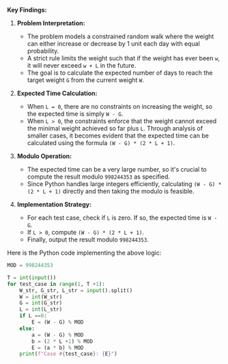 **Key Findings:**

1. **Problem Interpretation:**
   - The problem models a constrained random walk where the weight can either increase or decrease by 1 unit each day with equal probability.
   - A strict rule limits the weight such that if the weight has ever been `w`, it will never exceed `w + L` in the future.
   - The goal is to calculate the expected number of days to reach the target weight `G` from the current weight `W`.

2. **Expected Time Calculation:**
   - When `L = 0`, there are no constraints on increasing the weight, so the expected time is simply `W - G`.
   - When `L > 0`, the constraints enforce that the weight cannot exceed the minimal weight achieved so far plus `L`. Through analysis of smaller cases, it becomes evident that the expected time can be calculated using the formula `(W - G) * (2 * L + 1)`.

3. **Modulo Operation:**
   - The expected time can be a very large number, so it's crucial to compute the result modulo `998244353` as specified.
   - Since Python handles large integers efficiently, calculating `(W - G) * (2 * L + 1)` directly and then taking the modulo is feasible.

4. **Implementation Strategy:**
   - For each test case, check if `L` is zero. If so, the expected time is `W - G`.
   - If `L > 0`, compute `(W - G) * (2 * L + 1)`.
   - Finally, output the result modulo `998244353`.

Here is the Python code implementing the above logic:

```python
MOD = 998244353

T = int(input())
for test_case in range(1, T +1):
    W_str, G_str, L_str = input().split()
    W = int(W_str)
    G = int(G_str)
    L = int(L_str)
    if L ==0:
        E = (W - G) % MOD
    else:
        a = (W - G) % MOD
        b = (2 * L +1) % MOD
        E = (a * b) % MOD
    print(f"Case #{test_case}: {E}")
```